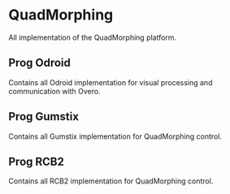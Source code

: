 # QuadMorphing
All implementation of the QuadMorphing platform.

## Prog Odroid
Contains all Odroid implementation for visual processing and communication with Overo.

## Prog Gumstix
Contains all Gumstix implementation for QuadMorphing control.

## Prog RCB2
Contains all RCB2 implementation for QuadMorphing control.